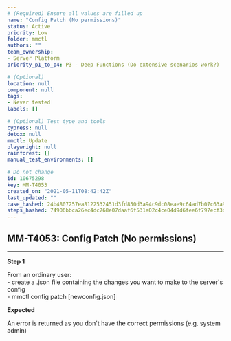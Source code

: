 ```yaml
---
# (Required) Ensure all values are filled up
name: "Config Patch (No permissions)"
status: Active
priority: Low
folder: mmctl
authors: ""
team_ownership: 
- Server Platform
priority_p1_to_p4: P3 - Deep Functions (Do extensive scenarios work?)

# (Optional)
location: null
component: null
tags: 
- Never tested
labels: []

# (Optional) Test type and tools
cypress: null
detox: null
mmctl: Update
playwright: null
rainforest: []
manual_test_environments: []

# Do not change
id: 10675298
key: MM-T4053
created_on: "2021-05-11T08:42:42Z"
last_updated: ""
case_hashed: 24b4807257ea8122532451d3fd850d3a94c9dc08eae9c64ad7b07c63a9918a5da6d9d7f89d23d07d6b50e24c4263b496
steps_hashed: 74906bbca26ec4dc768e07daaf6f531a02c4ce04d9d6fee6f797ecf3d7be91b15ff3396e892dffb867803e66c5853b8e
---
```


<!-- (Auto-generated) Based on frontmatter's "key" and "name" -->

## MM-T4053: Config Patch (No permissions)

---

**Step 1**

From an ordinary user:\
\- create a .json file containing the changes you want to make to the server's config\
\- mmctl config patch \[newconfig.json]

**Expected**

An error is returned as you don't have the correct permissions (e.g. system admin)
